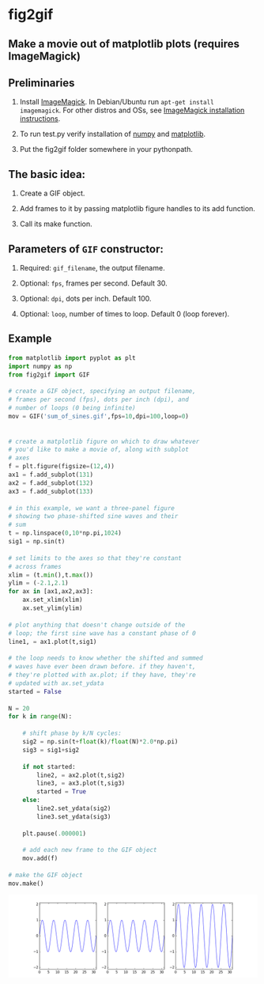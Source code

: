 # fig2gif

## Make a movie out of matplotlib plots (requires ImageMagick)

## Preliminaries

1. Install [ImageMagick](https://www.imagemagick.org). In Debian/Ubuntu run `apt-get install imagemagick`. For other distros and OSs, see [ImageMagick installation instructions](https://www.imagemagick.org/script/binary-releases.php).

2. To run test.py verify installation of [numpy](http://numpy.org) and [matplotlib](http://matplotlib.org).

3. Put the fig2gif folder somewhere in your pythonpath.

## The basic idea:

1. Create a GIF object.

2. Add frames to it by passing matplotlib figure handles to its add function.

3. Call its make function.

## Parameters of `GIF` constructor:

1. Required: `gif_filename`, the output filename.

2. Optional: `fps`, frames per second. Default 30.

3. Optional: `dpi`, dots per inch. Default 100.

4. Optional: `loop`, number of times to loop. Default 0 (loop forever).

## Example

```python
from matplotlib import pyplot as plt
import numpy as np
from fig2gif import GIF

# create a GIF object, specifying an output filename,
# frames per second (fps), dots per inch (dpi), and
# number of loops (0 being infinite)
mov = GIF('sum_of_sines.gif',fps=10,dpi=100,loop=0)


# create a matplotlib figure on which to draw whatever
# you'd like to make a movie of, along with subplot
# axes
f = plt.figure(figsize=(12,4))
ax1 = f.add_subplot(131)
ax2 = f.add_subplot(132)
ax3 = f.add_subplot(133)

# in this example, we want a three-panel figure
# showing two phase-shifted sine waves and their
# sum
t = np.linspace(0,10*np.pi,1024)
sig1 = np.sin(t)

# set limits to the axes so that they're constant
# across frames
xlim = (t.min(),t.max())
ylim = (-2.1,2.1)
for ax in [ax1,ax2,ax3]:
    ax.set_xlim(xlim)
    ax.set_ylim(ylim)

# plot anything that doesn't change outside of the
# loop; the first sine wave has a constant phase of 0
line1, = ax1.plot(t,sig1)

# the loop needs to know whether the shifted and summed
# waves have ever been drawn before. if they haven't,
# they're plotted with ax.plot; if they have, they're
# updated with ax.set_ydata
started = False

N = 20
for k in range(N):

    # shift phase by k/N cycles:
    sig2 = np.sin(t+float(k)/float(N)*2.0*np.pi)
    sig3 = sig1+sig2

    if not started:
        line2, = ax2.plot(t,sig2)
        line3, = ax3.plot(t,sig3)
        started = True
    else:
        line2.set_ydata(sig2)
        line3.set_ydata(sig3)

    plt.pause(.000001)

    # add each new frame to the GIF object
    mov.add(f)

# make the GIF object
mov.make()
```
![Output video.](./test/sum_of_sines.gif)
